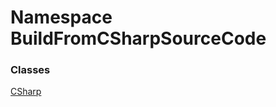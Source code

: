 ﻿# Namespace BuildFromCSharpSourceCode

### Classes

 [CSharp](BuildFromCSharpSourceCode.CSharp.md)

